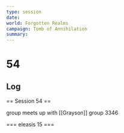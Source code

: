 ```yaml
---
type: session
date:
world: Forgotten Realms
campaign: Tomb of Annihilation
summary:
---
```


# 54

## Log
== Session 54 ==

group meets up with [[Grayson]] group 
  3346

=== eleasis 15 ===
